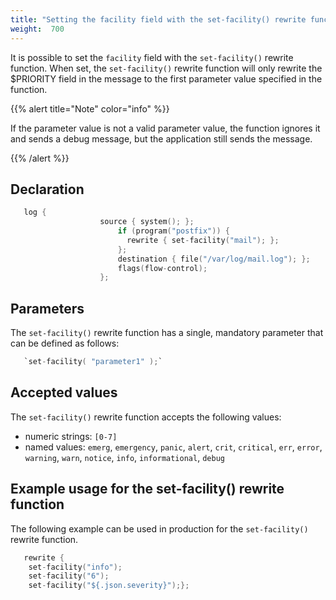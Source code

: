 ```yaml
---
title: "Setting the facility field with the set-facility() rewrite function"
weight:  700
---
```

<!-- DISCLAIMER: This file is based on the syslog-ng Open Source Edition documentation https://github.com/balabit/syslog-ng-ose-guides/commit/2f4a52ee61d1ea9ad27cb4f3168b95408fddfdf2 and is used under the terms of The syslog-ng Open Source Edition Documentation License. The file has been modified by Axoflow. -->

It is possible to set the `facility` field with the `set-facility()` rewrite function. When set, the `set-facility()` rewrite function will only rewrite the <span>$PRIORITY</span> field in the message to the first parameter value specified in the function.

{{% alert title="Note" color="info" %}}

If the parameter value is not a valid parameter value, the function ignores it and sends a debug message, but the application still sends the message.

{{% /alert %}}


## Declaration

```c
   log {
                    source { system(); };
                        if (program("postfix")) {
                          rewrite { set-facility("mail"); };
                        };
                        destination { file("/var/log/mail.log"); };
                        flags(flow-control);
                    };

```



## Parameters

The `set-facility()` rewrite function has a single, mandatory parameter that can be defined as follows:

```c
   `set-facility( "parameter1" );`

```



## Accepted values

The `set-facility()` rewrite function accepts the following values:

  - numeric strings: `[0-7]`
  - named values: `emerg`, `emergency`, `panic`, `alert`, `crit`, `critical`, `err`, `error`, `warning`, `warn`, `notice`, `info`, `informational`, `debug`



## Example usage for the set-facility() rewrite function

The following example can be used in production for the `set-facility()` rewrite function.

```c
   rewrite {
    set-facility("info");
    set-facility("6");
    set-facility("${.json.severity}");};

```

